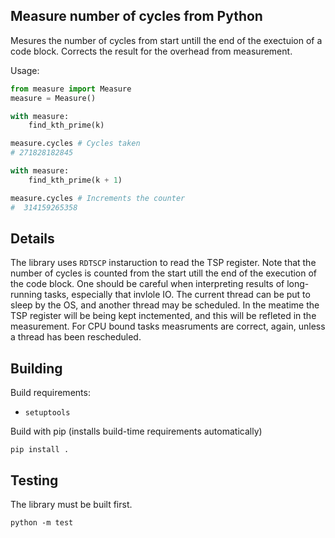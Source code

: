 ## Measure number of cycles from Python
Mesures the number of cycles from start untill the end of the exectuion of a 
code block. Corrects the result for the overhead from measurement. 

Usage: 
```python
from measure import Measure 
measure = Measure()

with measure:
    find_kth_prime(k)

measure.cycles # Cycles taken
# 271828182845

with measure:
    find_kth_prime(k + 1)

measure.cycles # Increments the counter
#  314159265358
```

## Details
The library uses `RDTSCP` instaruction to read the TSP register.
Note that the number of cycles is counted from the start utill the end
of the execution of the code block. One should be careful when interpreting
results of long-running tasks, especially that invlole IO. The current
thread can be put to sleep by the OS, and another thread may be scheduled.
In the meatime the TSP register will be being kept inctemented, and this will
be refleted in the measurement. For CPU bound tasks measruments are correct, 
again, unless a thread has been rescheduled. 

## Building
Build requirements:
- `setuptools`

Build with pip (installs build-time requirements automatically)
```
pip install .
```

## Testing
The library must be built first.

```
python -m test
```
